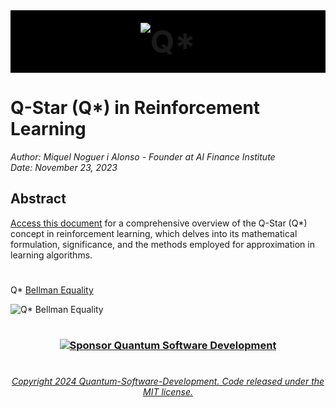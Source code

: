 
<!-- header -->

<div style="text-align:center;">
    <span style="display: block; background-color: black; padding: 20px;">
        <img src="https://via.placeholder.com/1200x200/000000/FFFFFF?text=%20%20%20%20%20%20%20%20%20%20%20%20Q%2A" alt="Q*" style="font-size: 50px; font-weight: bold;">
    </span>
</div>

<!-- end header -->



# Q-Star (Q*) in Reinforcement Learning
*Author: Miquel Noguer i Alonso - Founder at AI Finance Institute*  
*Date: November 23, 2023*



## Abstract
[Access this document](https://github.com/Quantum-Software-Development/Q-Star/blob/1e3dfd901f7ae1e9830f96f7e8c830cecbd5e804/Bellman%20Q*/Q*%20Bellman%20Doc.pdf) for a comprehensive overview of the Q-Star (Q*) concept in reinforcement learning, which delves into its mathematical formulation, significance, and the methods employed for approximation in learning algorithms.

#

Q* [Bellman Equality]()

![Q* Bellman Equality](https://github.com/Quantum-Software-Development/Q-Star/assets/113218619/91c383e8-5c31-4695-8236-b56e58b2a59a)








<!-- https://docs.github.com/en/get-started/writing-on-github/getting-started-with-writing-and-formatting-on-github/about-writing-and-formatting-on-github


https://docs.github.com/en/get-started/writing-on-github/getting-started-with-writing-and-formatting-on-github/about-writing-and-formatting-on-github


https://docs.github.com/en/get-started/writing-on-github/working-with-advanced-formatting/organizing-information-with-tables


 -https://docs.github.com/en/get-started/writing-on-github/working-with-advanced-formatting/organizing-information-with-collapsed-sections 

 -https://docs.github.com/en/get-started/writing-on-github/working-with-advanced-formatting/writing-mathematical-expressions

https://docs.github.com/en/get-started/writing-on-github/working-with-advanced-formatting/creating-and-highlighting-code-blocks

https://docs.github.com/en/get-started/writing-on-github/working-with-advanced-formatting/creating-diagrams

https://docs.github.com/en/get-started/writing-on-github/working-with-advanced-formatting/autolinked-references-and-urls

https://docs.github.com/en/get-started/writing-on-github/working-with-advanced-formatting/about-task-lists

https://docs.github.com/en/get-started/writing-on-github/working-with-advanced-formatting/creating-a-permanent-link-to-a-code-snippet

https://docs.github.com/en/get-started/writing-on-github/working-with-advanced-formatting/using-keywords-in-issues-and-pull-requests

https://docs.github.com/en/get-started/using-git/about-git

https://docs.github.com/en/get-started/using-git/pushing-commits-to-a-remote-repository -->


#

<!-- footer 

<div align="center">
  <p> <em>made with vibe, frequency & joy</em> </p> -->

### <p align="center">   [![Sponsor Quantum Software Development](https://img.shields.io/badge/Sponsor-Quantum%20Software%20Development-brightgreen?logo=GitHub)](https://github.com/sponsors/Quantum-Software-Development)

</div>

<!-- end footer -->

#

######  <p align="center"> [Copyright 2024 Quantum-Software-Development. Code released under the MIT license.](https://github.com/Quantum-Software-Development/Q-Star/blob/f5115a1a073bdb3fa68c51bb3b3414c8e0b0270e/LICENSE)

